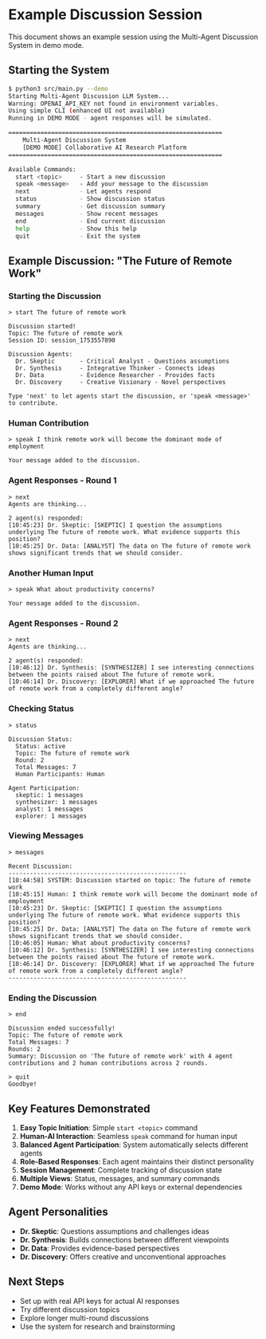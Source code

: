 # Example Discussion Session

This document shows an example session using the Multi-Agent Discussion System in demo mode.

## Starting the System

```bash
$ python3 src/main.py --demo
Starting Multi-Agent Discussion LLM System...
Warning: OPENAI_API_KEY not found in environment variables.
Using simple CLI (enhanced UI not available)
Running in DEMO MODE - agent responses will be simulated.

============================================================
    Multi-Agent Discussion System
    [DEMO MODE] Collaborative AI Research Platform
============================================================

Available Commands:
  start <topic>     - Start a new discussion
  speak <message>   - Add your message to the discussion
  next              - Let agents respond
  status            - Show discussion status
  summary           - Get discussion summary
  messages          - Show recent messages
  end               - End current discussion
  help              - Show this help
  quit              - Exit the system
```

## Example Discussion: "The Future of Remote Work"

### Starting the Discussion

```
> start The future of remote work

Discussion started!
Topic: The future of remote work
Session ID: session_1753557890

Discussion Agents:
  Dr. Skeptic       - Critical Analyst - Questions assumptions
  Dr. Synthesis     - Integrative Thinker - Connects ideas
  Dr. Data          - Evidence Researcher - Provides facts
  Dr. Discovery     - Creative Visionary - Novel perspectives

Type 'next' to let agents start the discussion, or 'speak <message>' to contribute.
```

### Human Contribution

```
> speak I think remote work will become the dominant mode of employment

Your message added to the discussion.
```

### Agent Responses - Round 1

```
> next
Agents are thinking...

2 agent(s) responded:
[10:45:23] Dr. Skeptic: [SKEPTIC] I question the assumptions underlying The future of remote work. What evidence supports this position?
[10:45:25] Dr. Data: [ANALYST] The data on The future of remote work shows significant trends that we should consider.
```

### Another Human Input

```
> speak What about productivity concerns?

Your message added to the discussion.
```

### Agent Responses - Round 2

```
> next
Agents are thinking...

2 agent(s) responded:
[10:46:12] Dr. Synthesis: [SYNTHESIZER] I see interesting connections between the points raised about The future of remote work.
[10:46:14] Dr. Discovery: [EXPLORER] What if we approached The future of remote work from a completely different angle?
```

### Checking Status

```
> status

Discussion Status:
  Status: active
  Topic: The future of remote work
  Round: 2
  Total Messages: 7
  Human Participants: Human

Agent Participation:
  skeptic: 1 messages
  synthesizer: 1 messages
  analyst: 1 messages
  explorer: 1 messages
```

### Viewing Messages

```
> messages

Recent Discussion:
--------------------------------------------------
[10:44:58] SYSTEM: Discussion started on topic: The future of remote work
[10:45:15] Human: I think remote work will become the dominant mode of employment
[10:45:23] Dr. Skeptic: [SKEPTIC] I question the assumptions underlying The future of remote work. What evidence supports this position?
[10:45:25] Dr. Data: [ANALYST] The data on The future of remote work shows significant trends that we should consider.
[10:46:05] Human: What about productivity concerns?
[10:46:12] Dr. Synthesis: [SYNTHESIZER] I see interesting connections between the points raised about The future of remote work.
[10:46:14] Dr. Discovery: [EXPLORER] What if we approached The future of remote work from a completely different angle?
--------------------------------------------------
```

### Ending the Discussion

```
> end

Discussion ended successfully!
Topic: The future of remote work
Total Messages: 7
Rounds: 2
Summary: Discussion on 'The future of remote work' with 4 agent contributions and 2 human contributions across 2 rounds.

> quit
Goodbye!
```

## Key Features Demonstrated

1. **Easy Topic Initiation**: Simple `start <topic>` command
2. **Human-AI Interaction**: Seamless `speak` command for human input
3. **Balanced Agent Participation**: System automatically selects different agents
4. **Role-Based Responses**: Each agent maintains their distinct personality
5. **Session Management**: Complete tracking of discussion state
6. **Multiple Views**: Status, messages, and summary commands
7. **Demo Mode**: Works without any API keys or external dependencies

## Agent Personalities

- **Dr. Skeptic**: Questions assumptions and challenges ideas
- **Dr. Synthesis**: Builds connections between different viewpoints  
- **Dr. Data**: Provides evidence-based perspectives
- **Dr. Discovery**: Offers creative and unconventional approaches

## Next Steps

- Set up with real API keys for actual AI responses
- Try different discussion topics
- Explore longer multi-round discussions
- Use the system for research and brainstorming
